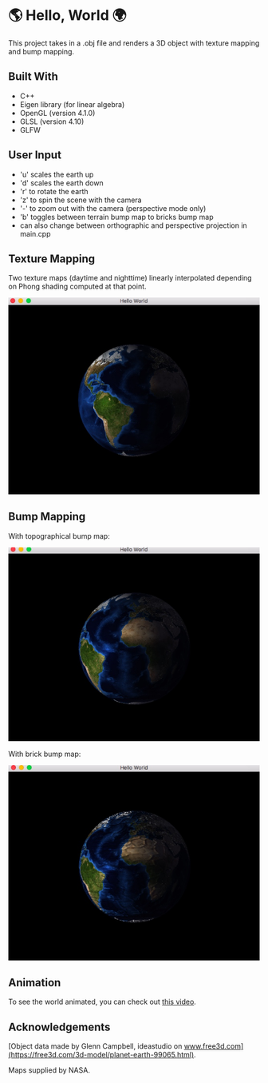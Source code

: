 # :earth_americas:  Hello, World  :earth_africa:

This project takes in a .obj file and renders a 3D object with texture mapping and bump mapping.

## Built With

* C++
* Eigen library (for linear algebra)
* OpenGL (version 4.1.0)
* GLSL (version 4.10)
* GLFW

## User Input

* 'u' scales the earth up
* 'd' scales the earth down
* 'r' to rotate the earth
* 'z' to spin the scene with the camera
* '-' to zoom out with the camera (perspective mode only)
* 'b' toggles between terrain bump map to bricks bump map
* can also change between orthographic and perspective projection in main.cpp

## Texture Mapping

Two texture maps (daytime and nighttime) linearly interpolated depending on Phong shading computed at that point.

![alt text](https://github.com/EricaHD/HelloWorld/blob/master/READMEpictures/dayandnight1.png)

## Bump Mapping

With topographical bump map:

![alt text](https://github.com/EricaHD/HelloWorld/blob/master/READMEpictures/bump.png)

With brick bump map:

![alt text](https://github.com/EricaHD/HelloWorld/blob/master/READMEpictures/brick.png)

## Animation

To see the world animated, you can check out [this video](https://www.youtube.com/watch?v=m5yvqUJreJM&feature=youtu.be).

## Acknowledgements

[Object data made by Glenn Campbell, ideastudio on www.free3d.com](https://free3d.com/3d-model/planet-earth-99065.html).

Maps supplied by NASA.
